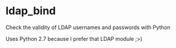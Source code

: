 # ldap_bind
Check the validity of LDAP usernames and passwords with Python

Uses Python 2.7 because I prefer that LDAP module ;>)
